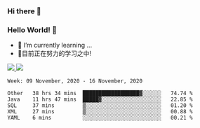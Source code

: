 ### Hi there 👋
### Hello World! 🙌

- 🌱 I’m currently learning ...
- 📖目前正在努力的学习之中!

<a href="https://github.com/anuraghazra/github-readme-stats">
  <img src="https://github-readme-stats.vercel.app/api?username=keyboardWithDream&show_icons=true&repo=github-readme-stats" />
</a>
<a href="https://github.com/anuraghazra/convoychat">
  <img src="https://github-readme-stats.vercel.app/api/top-langs/?username=keyboardWithDream&layout=compact&repo=convoychat" />
</a>



<!--START_SECTION:waka-->
```text
Week: 09 November, 2020 - 16 November, 2020

Other   38 hrs 34 mins  ██████████████████▓░░░░░░   74.74 % 
Java    11 hrs 47 mins  █████▓░░░░░░░░░░░░░░░░░░░   22.85 % 
SQL     37 mins         ▒░░░░░░░░░░░░░░░░░░░░░░░░   01.20 % 
XML     27 mins         ▒░░░░░░░░░░░░░░░░░░░░░░░░   00.88 % 
YAML    6 mins          ░░░░░░░░░░░░░░░░░░░░░░░░░   00.21 % 
```
<!--END_SECTION:waka-->
